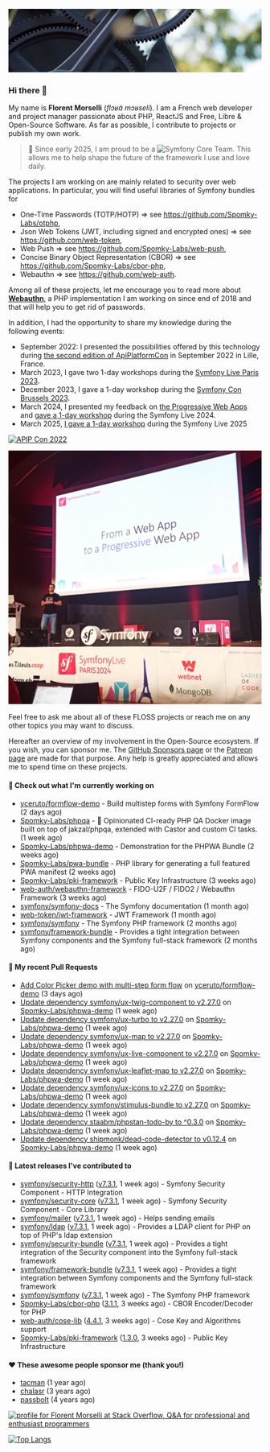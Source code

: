 ![Cover image](1.webp)

### Hi there 👋

My name is **Florent Morselli** (*flɔʁɑ̃ mɔʁseli*). I am a French web developer and project manager passionate about PHP, ReactJS and Free, Libre & Open-Source Software.
As far as possible, I contribute to projects or publish my own work.

> 🧡 Since early 2025, I am proud to be a ![Symfony Core Team](https://img.shields.io/badge/Symfony-Core%20Team-orange?style=flat-square&logo=symfony).
> This allows me to help shape the future of the framework I use and love daily.

The projects I am working on are mainly related to security over web applications. In particular, you will find useful libraries of Symfony bundles for
* One-Time Passwords (TOTP/HOTP) => see https://github.com/Spomky-Labs/otphp,
* Json Web Tokens (JWT, including signed and encrypted ones) => see https://github.com/web-token,
* Web Push => see https://github.com/Spomky-Labs/web-push,
* Concise Binary Object Representation (CBOR) => see https://github.com/Spomky-Labs/cbor-php,
* Webauthn => see https://github.com/web-auth.

Among all of these projects, let me encourage you to read more about [**Webauthn**](https://github.com/web-auth), a PHP implementation I am working on since end of 2018 and that will help you to get rid of passwords.

In addition, I had the opportunity to share my knowledge during the following events:

* September 2022: I presented the possibilities offered by this technology during [the second edition of ApiPlatformCon](https://youtu.be/Y2_0omg1CFk) in September 2022 in Lille, France.
* March 2023, I gave two 1-day workshops during the [Symfony Live Paris 2023](https://live.symfony.com/2023-paris/workshop/maximiser-la-securite-de-vos-applications-avec-le-bundle-security).
* December 2023, I gave a 1-day workshop during the [Symfony Con Brussels 2023](https://live.symfony.com/2023-brussels-con/workshop/road-to-safer-applications).
* March 2024, I presented my feedback on [the Progressive Web Apps](https://live.symfony.com/2024-paris/schedule/de-web-app-a-progressive-web-app) and [gave a 1-day workshop](https://live.symfony.com/2024-paris/workshop#securite-amelioree-et-webauthn-avec-symfony-2) during the Symfony Live 2024.
* March 2025, [I gave a 1-day workshop](https://live.symfony.com/2025-paris/) during the Symfony Live 2025

[![APIP Con 2022](https://user-images.githubusercontent.com/1091072/191684778-b9e26104-038d-45c2-a1b3-287233d15ecc.jpg)](https://api-platform.com/con/2022/conferences/webauthn-se-debarrasser-des-mots-de-passe-definitivement/)

[![Symfony Live 2024](Symfony%20Live%202024.png)](https://symfony.com/blog/symfonylive-paris-2024-from-web-app-to-progressive-web-app)


Feel free to ask me about all of these FLOSS projects or reach me on any other topics you may want to discuss.

Hereafter an overview of my involvement in the Open-Source ecosystem.
If you wish, you can sponsor me. The [GitHub Sponsors page](https://github.com/sponsors/Spomky/) or the [Patreon page](https://www.patreon.com/FlorentMorselli) are made for that purpose. Any help is greatly appreciated and allows me to spend time on these projects.

#### 👷 Check out what I'm currently working on

- [yceruto/formflow-demo](https://github.com/yceruto/formflow-demo) - Build multistep forms with Symfony FormFlow (2 days ago)
- [Spomky-Labs/phpqa](https://github.com/Spomky-Labs/phpqa) - 🐘 Opinionated CI-ready PHP QA Docker image built on top of jakzal/phpqa, extended with Castor and custom CI tasks. (1 week ago)
- [Spomky-Labs/phpwa-demo](https://github.com/Spomky-Labs/phpwa-demo) - Demonstration for the PHPWA Bundle (2 weeks ago)
- [Spomky-Labs/pwa-bundle](https://github.com/Spomky-Labs/pwa-bundle) - PHP library for generating a full featured PWA manifest (2 weeks ago)
- [Spomky-Labs/pki-framework](https://github.com/Spomky-Labs/pki-framework) - Public Key Infrastructure (3 weeks ago)
- [web-auth/webauthn-framework](https://github.com/web-auth/webauthn-framework) - FIDO-U2F / FIDO2 / Webauthn Framework (3 weeks ago)
- [symfony/symfony-docs](https://github.com/symfony/symfony-docs) - The Symfony documentation (1 month ago)
- [web-token/jwt-framework](https://github.com/web-token/jwt-framework) - JWT Framework (1 month ago)
- [symfony/symfony](https://github.com/symfony/symfony) - The Symfony PHP framework (2 months ago)
- [symfony/framework-bundle](https://github.com/symfony/framework-bundle) - Provides a tight integration between Symfony components and the Symfony full-stack framework (2 months ago)

#### 🔨 My recent Pull Requests

- [Add Color Picker demo with multi-step form flow](https://github.com/yceruto/formflow-demo/pull/1) on [yceruto/formflow-demo](https://github.com/yceruto/formflow-demo) (3 days ago)
- [Update dependency symfony/ux-twig-component to v2.27.0](https://github.com/Spomky-Labs/phpwa-demo/pull/127) on [Spomky-Labs/phpwa-demo](https://github.com/Spomky-Labs/phpwa-demo) (1 week ago)
- [Update dependency symfony/ux-turbo to v2.27.0](https://github.com/Spomky-Labs/phpwa-demo/pull/126) on [Spomky-Labs/phpwa-demo](https://github.com/Spomky-Labs/phpwa-demo) (1 week ago)
- [Update dependency symfony/ux-map to v2.27.0](https://github.com/Spomky-Labs/phpwa-demo/pull/125) on [Spomky-Labs/phpwa-demo](https://github.com/Spomky-Labs/phpwa-demo) (1 week ago)
- [Update dependency symfony/ux-live-component to v2.27.0](https://github.com/Spomky-Labs/phpwa-demo/pull/124) on [Spomky-Labs/phpwa-demo](https://github.com/Spomky-Labs/phpwa-demo) (1 week ago)
- [Update dependency symfony/ux-leaflet-map to v2.27.0](https://github.com/Spomky-Labs/phpwa-demo/pull/123) on [Spomky-Labs/phpwa-demo](https://github.com/Spomky-Labs/phpwa-demo) (1 week ago)
- [Update dependency symfony/ux-icons to v2.27.0](https://github.com/Spomky-Labs/phpwa-demo/pull/122) on [Spomky-Labs/phpwa-demo](https://github.com/Spomky-Labs/phpwa-demo) (1 week ago)
- [Update dependency symfony/stimulus-bundle to v2.27.0](https://github.com/Spomky-Labs/phpwa-demo/pull/121) on [Spomky-Labs/phpwa-demo](https://github.com/Spomky-Labs/phpwa-demo) (1 week ago)
- [Update dependency staabm/phpstan-todo-by to ^0.3.0](https://github.com/Spomky-Labs/phpwa-demo/pull/120) on [Spomky-Labs/phpwa-demo](https://github.com/Spomky-Labs/phpwa-demo) (1 week ago)
- [Update dependency shipmonk/dead-code-detector to v0.12.4](https://github.com/Spomky-Labs/phpwa-demo/pull/119) on [Spomky-Labs/phpwa-demo](https://github.com/Spomky-Labs/phpwa-demo) (1 week ago)

#### 🔭 Latest releases I've contributed to

- [symfony/security-http](https://github.com/symfony/security-http) ([v7.3.1](https://github.com/symfony/security-http/releases/tag/v7.3.1), 1 week ago) - Symfony Security Component - HTTP Integration
- [symfony/security-core](https://github.com/symfony/security-core) ([v7.3.1](https://github.com/symfony/security-core/releases/tag/v7.3.1), 1 week ago) - Symfony Security Component - Core Library
- [symfony/mailer](https://github.com/symfony/mailer) ([v7.3.1](https://github.com/symfony/mailer/releases/tag/v7.3.1), 1 week ago) - Helps sending emails
- [symfony/ldap](https://github.com/symfony/ldap) ([v7.3.1](https://github.com/symfony/ldap/releases/tag/v7.3.1), 1 week ago) - Provides a LDAP client for PHP on top of PHP&#39;s ldap extension
- [symfony/security-bundle](https://github.com/symfony/security-bundle) ([v7.3.1](https://github.com/symfony/security-bundle/releases/tag/v7.3.1), 1 week ago) - Provides a tight integration of the Security component into the Symfony full-stack framework
- [symfony/framework-bundle](https://github.com/symfony/framework-bundle) ([v7.3.1](https://github.com/symfony/framework-bundle/releases/tag/v7.3.1), 1 week ago) - Provides a tight integration between Symfony components and the Symfony full-stack framework
- [symfony/symfony](https://github.com/symfony/symfony) ([v7.3.1](https://github.com/symfony/symfony/releases/tag/v7.3.1), 1 week ago) - The Symfony PHP framework
- [Spomky-Labs/cbor-php](https://github.com/Spomky-Labs/cbor-php) ([3.1.1](https://github.com/Spomky-Labs/cbor-php/releases/tag/3.1.1), 3 weeks ago) - CBOR Encoder/Decoder for PHP
- [web-auth/cose-lib](https://github.com/web-auth/cose-lib) ([4.4.1](https://github.com/web-auth/cose-lib/releases/tag/4.4.1), 3 weeks ago) - Cose Key and Algorithms support
- [Spomky-Labs/pki-framework](https://github.com/Spomky-Labs/pki-framework) ([1.3.0](https://github.com/Spomky-Labs/pki-framework/releases/tag/1.3.0), 3 weeks ago) - Public Key Infrastructure

#### ❤️ These awesome people sponsor me (thank you!)

- [tacman](https://github.com/tacman) (1 year ago)
- [chalasr](https://github.com/chalasr) (3 years ago)
- [passbolt](https://github.com/passbolt) (4 years ago)

<a href="https://stackoverflow.com/users/2157818/florent-morselli"><img src="https://stackoverflow.com/users/flair/2157818.png" width="208" height="58" alt="profile for Florent Morselli at Stack Overflow, Q&amp;A for professional and enthusiast programmers" title="profile for Florent Morselli at Stack Overflow, Q&amp;A for professional and enthusiast programmers"></a>

[![Top Langs](https://wakatime.com/share/@Spomky/aa41d408-c524-4a5f-936d-0b9446698abd.svg)](https://wakatime.com/@Spomky)
